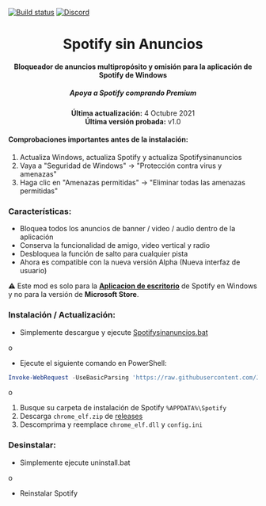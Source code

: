 [![Build status](https://ci.appveyor.com/api/projects/status/31l6ynm0a1fhr2vs/branch/master?svg=true)](https://ci.appveyor.com/project/JaimeTR/spotifysinanuncios/branch/master)  [![Discord](https://discord.com/api/guilds/807273906872123412/widget.png)](https://discord.gg/)


<center>
    <h1 align="center">Spotify sin Anuncios</h1>
    <h4 align="center">Bloqueador de anuncios multipropósito y omisión para la aplicación de Spotify de <strong>Windows</strong></h4>
    <h5 align="center">Apoya a Spotify comprando Premium</h5>
    <p align="center">
        <strong>Última actualización:</strong> 4 Octubre 2021<br>
        <strong>Última versión probada:</strong> v1.0
    </p> 
</center>

#### Comprobaciones importantes antes de la instalación:
1. Actualiza Windows, actualiza Spotify y actualiza Spotifysinanuncios
2. Vaya a "Seguridad de Windows" -> "Protección contra virus y amenazas"
3. Haga clic en "Amenazas permitidas" -> "Eliminar todas las amenazas permitidas"

### Características:
* Bloquea todos los anuncios de banner / video / audio dentro de la aplicación
* Conserva la funcionalidad de amigo, video vertical y radio
* Desbloquea la función de salto para cualquier pista
* Ahora es compatible con la nueva versión Alpha (Nueva interfaz de usuario)

:warning: Este mod es solo para la [**Aplicacion de escritorio**](https://www.spotify.com/download/windows/) de Spotify en Windows y no para la versión de **Microsoft Store**.

### Instalación / Actualización:
* Simplemente descargue y ejecute [Spotifysinanuncios.bat](https://raw.githack.com/mrpond/BlockTheSpot/master/BlockTheSpot.bat)  

o

* Ejecute el siguiente comando en PowerShell:
```ps1
Invoke-WebRequest -UseBasicParsing 'https://raw.githubusercontent.com/JaimeTR/Spotifysinanuncios/main/install.ps1' | Invoke-Expression
```

o

1. Busque su carpeta de instalación de Spotify `%APPDATA%\Spotify`
2. Descarga  `chrome_elf.zip` de [releases](https://github.com/JaimeTR/Spotifysinanuncios/releases)
3. Descomprima y reemplace `chrome_elf.dll` y `config.ini` 

### Desinstalar:
* Simplemente ejecute uninstall.bat 

o

* Reinstalar Spotify 

